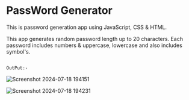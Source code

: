 # PassWord Generator
This is password generation app using JavaScript, CSS & HTML.

This app generates random password length up to 20 characters.
Each password includes numbers & uppercase, lowercase and also includes symbol's.


                                                                          OutPut:-


  ![Screenshot 2024-07-18 194151](https://github.com/user-attachments/assets/c941a81a-0827-46f7-b093-7af085a724d1)



                                                                               
![Screenshot 2024-07-18 194231](https://github.com/user-attachments/assets/8443d229-f902-419b-955d-6ad931ae8d86)
